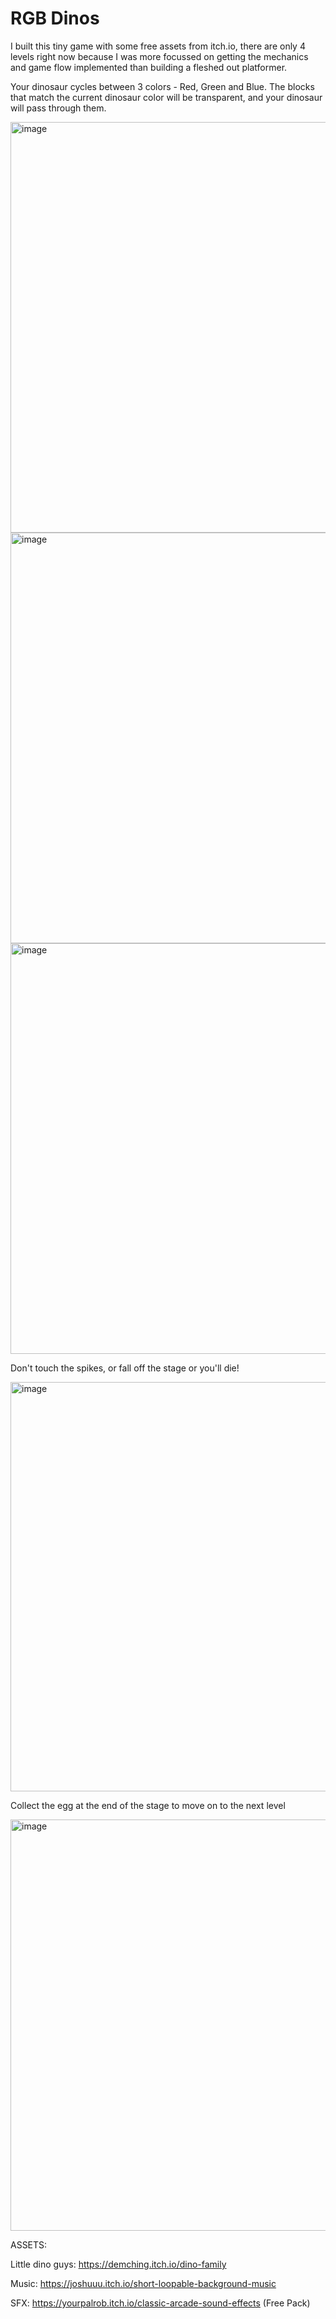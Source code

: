 # RGB Dinos

I built this tiny game with some free assets from itch.io, there are only 4 levels right now because I was more focussed on getting the mechanics and game flow implemented than building a fleshed out platformer.

Your dinosaur cycles between 3 colors - Red, Green and Blue. The blocks that match the current dinosaur color will be transparent, and your dinosaur will pass through them.

<img width="1163" height="657" alt="image" src="https://github.com/user-attachments/assets/e781373b-eea8-4975-a166-1cb2b71c521e" />
<img width="1161" height="657" alt="image" src="https://github.com/user-attachments/assets/6a0cc252-7a09-40f7-8210-13dde845f219" />
<img width="1162" height="657" alt="image" src="https://github.com/user-attachments/assets/54e54a04-7160-442a-bc78-34cde9d336db" />

Don't touch the spikes, or fall off the stage or you'll die!

<img width="1162" height="655" alt="image" src="https://github.com/user-attachments/assets/04d31f33-6cac-4b08-8ada-2b5d34780b71" />

Collect the egg at the end of the stage to move on to the next level

<img width="1162" height="658" alt="image" src="https://github.com/user-attachments/assets/f0470fa2-6428-4b07-a297-ee0dd83a8b64" />

ASSETS:

Little dino guys: https://demching.itch.io/dino-family

Music: https://joshuuu.itch.io/short-loopable-background-music

SFX: https://yourpalrob.itch.io/classic-arcade-sound-effects (Free Pack)

